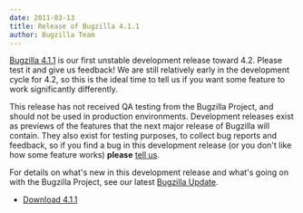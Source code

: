 ```yaml
---
date: 2011-03-13
title: Release of Bugzilla 4.1.1
author: Bugzilla Team
---
```


[Bugzilla 4.1.1](/releases/4.2/) is our first unstable development release toward 4.2\. Please test it and give us feedback! We are still relatively early in the development cycle for 4.2, so this is the ideal time to tell us if you want some feature to work significantly differently.

This release has not received QA testing from the Bugzilla Project, and should not be used in production environments. Development releases exist as previews of the features that the next major release of Bugzilla will contain. They also exist for testing purposes, to collect bug reports and feedback, so if you find a bug in this development release (or you don't like how some feature works) **please** [tell us](/developers/reporting_bugs.html).

For details on what's new in this development release and what's going on with the Bugzilla Project, see our latest [Bugzilla Update](https://bugzillaupdate.wordpress.com/2011/03/14/bugzilla-4-1-1-development-release).

*   [Download 4.1.1](/download/#v42)

